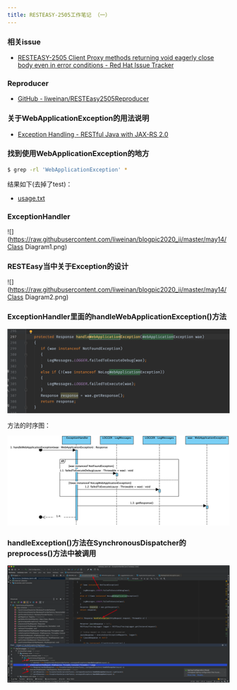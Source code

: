 ```yaml
---
title: RESTEASY-2505工作笔记 （一）
---
```


### 相关issue

* [RESTEASY-2505 Client Proxy methods returning void eagerly close body even in error conditions - Red Hat Issue Tracker](https://issues.redhat.com/browse/RESTEASY-2505)

### Reproducer

* [GitHub - liweinan/RESTEasy2505Reproducer](https://github.com/liweinan/RESTEasy2505Reproducer)

### 关于WebApplicationException的用法说明

* [Exception Handling - RESTfu­l Java­ with ­JAX-­RS 2.0­](https://dennis-xlc.gitbooks.io/restful-java-with-jax-rs-2-0-en/en/part1/chapter7/exception_handling.html)

### 找到使用WebApplicationException的地方

```bash
$ grep -rl 'WebApplicationException' *
```

结果如下(去掉了test)：

* [usage.txt](https://raw.githubusercontent.com/liweinan/blogpic2020_ii/master/may14/usages.txt)

### ExceptionHandler

![](https://raw.githubusercontent.com/liweinan/blogpic2020_ii/master/may14/Class Diagram1.png)

### RESTEasy当中关于Exception的设计

![](https://raw.githubusercontent.com/liweinan/blogpic2020_ii/master/may14/Class Diagram2.png)

### ExceptionHandler里面的handleWebApplicationException()方法

![](https://raw.githubusercontent.com/liweinan/blogpic2020_ii/master/may14/C638D7B6-F22C-4867-A5CE-66F7F6851CAA.png)

方法的时序图：

![](https://raw.githubusercontent.com/liweinan/blogpic2020_ii/master/may14/org.jboss.resteasy.core.ExceptionHandler.handleWebApplicationException(WebApplicationException).png)

### handleException()方法在SynchronousDispatcher的preprocess()方法中被调用

![](https://raw.githubusercontent.com/liweinan/blogpic2020_ii/master/may14/635CFE7C-EDF2-4149-B9EB-194E4C801B49.png)

